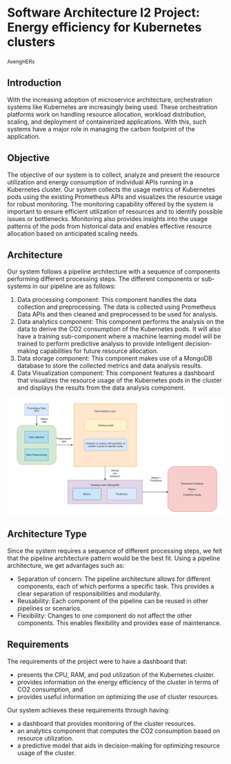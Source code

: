# Software Architecture I2 Project: Energy efficiency for Kubernetes clusters
<small>AvengHERs</small>

## Introduction
With the increasing adoption of microservice architecture, orchestration systems like Kubernetes are increasingly being used. These orchestration platforms work on handling resource allocation, workload distribution, scaling, and deployment of containerized applications. With this, such systems have a major role in managing the carbon footprint of the application. 

## Objective
The objective of our system is to collect, analyze and present the resource utilization and energy consumption of individual APIs running in a Kubernetes cluster. Our system collects the usage metrics of Kubernetes pods using the existing Prometheus APIs and visualizes the resource usage for robust monitoring. The monitoring capability offered by the system is important to ensure efficient utilization of resources and to identify possible issues or bottlenecks. Monitoring also provides insights into the usage patterns of the pods from historical data and enables effective resource allocation based on anticipated scaling needs.

## Architecture
Our system follows a pipeline architecture with a sequence of components performing different processing steps. The different components or sub-systems in our pipeline are as follows:
1.	Data processing component: This component handles the data collection and preprocessing. The data is collected using Prometheus Data APIs and then cleaned and preprocessed to be used for analysis.
2.	Data analytics component: This component performs the analysis on the data to derive the CO2 consumption of the Kubernetes pods. It will also have a training sub-component where a machine learning model will be trained to perform predictive analysis to provide intelligent decision-making capabilities for future resource allocation.
3.	Data storage component: This component makes use of a MongoDB database to store the collected metrics and data analysis results.
4.	Data Visualization component: This component features a dashboard that visualizes the resource usage of the Kubernetes pods in the cluster and displays the results from the data analysis component.
 
![Implementation architecture](resources/sa_project_architecture_diagram.png "Implementation Architecture")

## Architecture Type
Since the system requires a sequence of different processing steps, we felt that the pipeline architecture pattern would be the best fit. Using a pipeline architecture, we get advantages such as:
* Separation of concern: The pipeline architecture allows for different components, each of which performs a specific task. This provides a clear separation of responsibilities and modularity.
* Reusability: Each component of the pipeline can be reused in other pipelines or scenarios.
* Flexibility: Changes to one component do not affect the other components. This enables flexibility and provides ease of maintenance. 

## Requirements
The requirements of the project were to have a dashboard that:
* presents the CPU, RAM, and pod utilization of the Kubernetes cluster.
* provides information on the energy efficiency of the cluster in terms of CO2 consumption, and
* provides useful information on optimizing the use of cluster resources.

Our system achieves these requirements through having:
* a dashboard that provides monitoring of the cluster resources.
* an analytics component that computes the CO2 consumption based on resource utilization.
* a predictive model that aids in decision-making for optimizing resource usage of the cluster.

